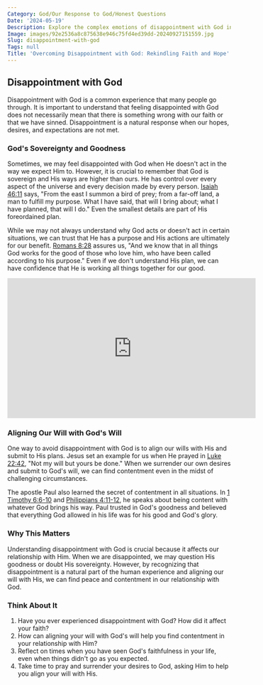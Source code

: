 ```yaml
---
Category: God/Our Response to God/Honest Questions
Date: '2024-05-19'
Description: Explore the complex emotions of disappointment with God in this insightful article, delving into the challenges and reflections on faith amidst struggles.
Image: images/92e2536a8c875638e946c75fd4ed39dd-20240927151559.jpg
Slug: disappointment-with-god
Tags: null
Title: 'Overcoming Disappointment with God: Rekindling Faith and Hope'
---
```


## Disappointment with God

Disappointment with God is a common experience that many people go through. It is important to understand that feeling disappointed with God does not necessarily mean that there is something wrong with our faith or that we have sinned. Disappointment is a natural response when our hopes, desires, and expectations are not met.

### God's Sovereignty and Goodness

Sometimes, we may feel disappointed with God when He doesn't act in the way we expect Him to. However, it is crucial to remember that God is sovereign and His ways are higher than ours. He has control over every aspect of the universe and every decision made by every person. [Isaiah 46:11](https://www.bibleref.com/Isaiah/46/Isaiah-46-11.html) says, "From the east I summon a bird of prey; from a far-off land, a man to fulfill my purpose. What I have said, that will I bring about; what I have planned, that will I do." Even the smallest details are part of His foreordained plan.

While we may not always understand why God acts or doesn't act in certain situations, we can trust that He has a purpose and His actions are ultimately for our benefit. [Romans 8:28](https://www.bibleref.com/Romans/8/Romans-8-28.html) assures us, "And we know that in all things God works for the good of those who love him, who have been called according to his purpose." Even if we don't understand His plan, we can have confidence that He is working all things together for our good.


<iframe width="560" height="315" src="https://www.youtube.com/embed/mUAo1pYA5lI" frameborder="0" allow="autoplay; encrypted-media" allowfullscreen></iframe>


### Aligning Our Will with God's Will

One way to avoid disappointment with God is to align our wills with His and submit to His plans. Jesus set an example for us when He prayed in [Luke 22:42](https://www.bibleref.com/Luke/22/Luke-22-42.html), "Not my will but yours be done." When we surrender our own desires and submit to God's will, we can find contentment even in the midst of challenging circumstances.

The apostle Paul also learned the secret of contentment in all situations. In [1 Timothy 6:6-10](https://www.bibleref.com/1-Timothy/6/1-Timothy-6-6.html) and [Philippians 4:11-12](https://www.bibleref.com/Philippians/4/Philippians-4-11.html), he speaks about being content with whatever God brings his way. Paul trusted in God's goodness and believed that everything God allowed in his life was for his good and God's glory.

### Why This Matters

Understanding disappointment with God is crucial because it affects our relationship with Him. When we are disappointed, we may question His goodness or doubt His sovereignty. However, by recognizing that disappointment is a natural part of the human experience and aligning our will with His, we can find peace and contentment in our relationship with God.

### Think About It

1. Have you ever experienced disappointment with God? How did it affect your faith?
2. How can aligning your will with God's will help you find contentment in your relationship with Him?
3. Reflect on times when you have seen God's faithfulness in your life, even when things didn't go as you expected.
4. Take time to pray and surrender your desires to God, asking Him to help you align your will with His.
